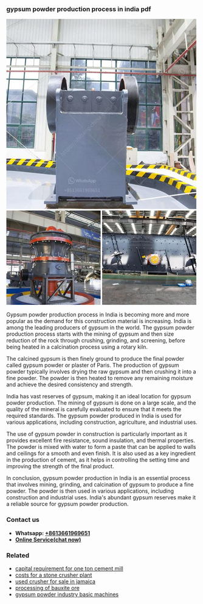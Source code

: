 <h3>gypsum powder production process in india pdf</h3><img src='1708499596.jpg' alt=''><p>Gypsum powder production process in India is becoming more and more popular as the demand for this construction material is increasing. India is among the leading producers of gypsum in the world. The gypsum powder production process starts with the mining of gypsum and then size reduction of the rock through crushing, grinding, and screening, before being heated in a calcination process using a rotary kiln.</p><p>The calcined gypsum is then finely ground to produce the final powder called gypsum powder or plaster of Paris. The production of gypsum powder typically involves drying the raw gypsum and then crushing it into a fine powder. The powder is then heated to remove any remaining moisture and achieve the desired consistency and strength.</p><p>India has vast reserves of gypsum, making it an ideal location for gypsum powder production. The mining of gypsum is done on a large scale, and the quality of the mineral is carefully evaluated to ensure that it meets the required standards. The gypsum powder produced in India is used for various applications, including construction, agriculture, and industrial uses.</p><p>The use of gypsum powder in construction is particularly important as it provides excellent fire resistance, sound insulation, and thermal properties. The powder is mixed with water to form a paste that can be applied to walls and ceilings for a smooth and even finish. It is also used as a key ingredient in the production of cement, as it helps in controlling the setting time and improving the strength of the final product.</p><p>In conclusion, gypsum powder production in India is an essential process that involves mining, grinding, and calcination of gypsum to produce a fine powder. The powder is then used in various applications, including construction and industrial uses. India's abundant gypsum reserves make it a reliable source for gypsum powder production.</p><h3>Contact us</h3><ul><li><strong>Whatsapp:&nbsp;<a href="https://wa.me/8613661969651">+8613661969651</a></strong></li><li><a href="https://swt.shibang-china.com/?git&amp;zhl&amp;gypsum powder production process in india pdf"><strong>Online Service(chat now)</strong></a></li></ul><h3>Related</h3><ul><li><a href='capital requirement for one ton cement mill.md'>capital requirement for one ton cement mill</a></li><li><a href='costs for a stone crusher plant.md'>costs for a stone crusher plant</a></li><li><a href='used crusher for sale in jamaica.md'>used crusher for sale in jamaica</a></li><li><a href='processing of bauxite ore.md'>processing of bauxite ore</a></li><li><a href='gypsum powder industry basic machines.md'>gypsum powder industry basic machines</a></li></ul>
